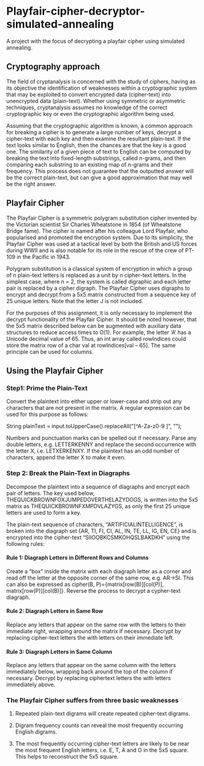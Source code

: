 # Playfair-cipher-decryptor-simulated-annealing
A project with the focus of decrypting a playfair cipher using simulated annealing.

## Cryptography approach 

The field of cryptanalysis is concerned with the study of ciphers, having as its objective the
identification of weaknesses within a cryptographic system that may be exploited to convert
encrypted data (cipher-text) into unencrypted data (plain-text). Whether using symmetric or
asymmetric techniques, cryptanalysis assumes no knowledge of the correct cryptographic key
or even the cryptographic algorithm being used.

Assuming that the cryptographic algorithm is known, a common approach for breaking a cipher
is to generate a large number of keys, decrypt a cipher-text with each key and then examine the
resultant plain-text. If the text looks similar to English, then the chances are that the key is a
good one. The similarity of a given piece of text to English can be computed by breaking the
text into fixed-length substrings, called n-grams, and then comparing each substring to an
existing map of n-grams and their frequency. This process does not guarantee that the outputted
answer will be the correct plain-text, but can give a good approximation that may well be the
right answer.

## Playfair Cipher

The Playfair Cipher is a symmetric polygram substitution cipher invented by the Victorian
scientist Sir Charles Wheatstone in 1854 (of Wheatstone Bridge fame). The cipher is named
after his colleague Lord Playfair, who popularised and promoted the encryption system. Due to
its simplicity, the Playfair Cipher was used at a tactical level by both the British and US forces
during WWII and is also notable for its role in the rescue of the crew of PT-109 in the Pacific
in 1943.

Polygram substitution is a classical system of encryption in which a group of n plain-text letters
is replaced as a unit by n cipher-text letters. In the simplest case, where n = 2, the system is
called digraphic and each letter pair is replaced by a cipher digraph. The Playfair Cipher uses
digraphs to encrypt and decrypt from a 5x5 matrix constructed from a sequence key of 25
unique letters. Note that the letter J is not included.

For the purposes of this assignment, it is only necessary to implement the decrypt functionality
of the Playfair Cipher. It should be noted however, that the 5x5 matrix described below can be
augmented with auxiliary data structures to reduce access times to O(1). For example, the letter
‘A’ has a Unicode decimal value of 65. Thus, an int array called rowIndices could store the
matrix row of a char val at rowIndices[val – 65]. The same principle can be used for columns.

## Using the Playfair Cipher
### Step1:  Prime the Plain-Text

Convert the plaintext into either upper or lower-case and strip out any characters that are not
present in the matrix. A regular expression can be used for this purpose as follows:

String plainText = input.toUpperCase().replaceAll("[^A-Za-z0-9 ]", "");

Numbers and punctuation marks can be spelled out if necessary. Parse any double letters,
e.g. LETTERKENNY and replace the second occurrence with the letter X, i.e.
LETXERKENXY. If the plaintext has an odd number of characters, append the letter X to
make it even.

### Step 2: Break the Plain-Text in Diagraphs

Decompose the plaintext into a sequence of diagraphs and encrypt each pair of letters. The
key used below, THEQUICKBROWNFOXJUMPEDOVERTHELAZYDOGS, is written into
the 5x5 matrix as THEQUICKBROWNFXMPDVLAZYGS, as only the first 25 unique letters
are used to form a key. 

The plain-text sequence of characters, “ARTIFICIALINTELLIGENCE”, is broken into the diagraph set {AR, TI, FI, CI, AL, IN,
TE, LL, IG, EN, CE} and is encrypted into the cipher-text “SIIOOBKCSMKOHQSLBAKDKH” using the following rules:

#### Rule 1: Diagraph Letters in Different Rows and Columns

Create a “box” inside the matrix with each diagraph letter as a corner and read off the
letter at the opposite corner of the same row, e.g. AR→SI. 
This can also be expressed as cipher(B, P)={matrix[row(B)][col(P)], matrix[row(P)][col(B)]}. 
Reverse the process to decrypt a cypher-text diagraph.

#### Rule 2: Diagraph Letters in Same Row

Replace any letters that appear on the same row with the letters to their immediate
right, wrapping around the matrix if necessary. Decrypt by replacing cipher-text letters
the with letters on their immediate left.

#### Rule 3: Diagraph Letters in Same Column

Replace any letters that appear on the same column with the letters immediately below,
wrapping back around the top of the column if necessary. Decrypt by replacing ciphertext
letters the with letters immediately above.

### The Playfair Cipher suffers from three basic weaknesses

1. Repeated plain-text digrams will create repeated cipher-text digrams.

2. Digram frequency counts can reveal the most frequently occurring English digrams.

3. The most frequently occurring cipher-text letters are likely to be near the most frequent
English letters, i.e. E, T, A and O in the 5x5 square. This helps to reconstruct the 5x5
square.
